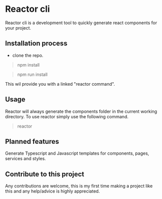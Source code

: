 # Reactor cli

Reactor cli is a development tool to quickly generate react components for your project. 

## Installation process

- clone the repo.

> npm install

> npm run install 

This wil provide you with a linked "reactor command".

## Usage

Reactor will always generate the components folder in the current working directory. 
To use reactor simply use the following command.

> reactor          

## Planned features

Generate Typescript and Javascript templates for components, pages, services and styles.

## Contribute to this project

Any contributions are welcome, this is my first time making a project like this and any help/advice is highly appreciated.
